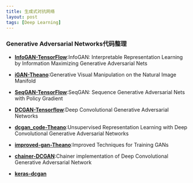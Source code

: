 ```yaml
---
title: 生成式对抗网络
layout: post
tags: [Deep Learning]
---
```



### Generative Adversarial Networks代码整理

- [**InfoGAN-TensorFlow**](https://github.com/openai/InfoGAN):InfoGAN: Interpretable Representation Learning by Information Maximizing Generative Adversarial Nets

- [**iGAN-Theano**](https://github.com/junyanz/iGAN):Generative Visual Manipulation on the Natural Image Manifold

- [**SeqGAN-TensorFlow**](https://github.com/LantaoYu/SeqGAN):SeqGAN: Sequence Generative Adversarial Nets with Policy Gradient

- [**DCGAN-Tensorflow**](https://github.com/carpedm20/DCGAN-tensorflow):Deep Convolutional Generative Adversarial Networks 

- [**dcgan_code-Theano**](https://github.com/Newmu/dcgan_code):Unsupervised Representation Learning with Deep Convolutional Generative Adversarial Networks

- [**improved-gan-Theano**](https://github.com/openai/improved-gan):Improved Techniques for Training GANs

- [**chainer-DCGAN**](https://github.com/mattya/chainer-DCGAN):Chainer implementation of Deep Convolutional Generative Adversarial Network

- [**keras-dcgan**](https://github.com/jacobgil/keras-dcgan)


